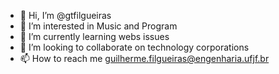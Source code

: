- 👋 Hi, I’m @gtfilgueiras
- 👀 I’m interested in Music and Program
- 🌱 I’m currently learning webs issues
- 💞️ I’m looking to collaborate on technology corporations
- 📫 How to reach me guilherme.filgueiras@engenharia.ufjf.br

<!---
gtfilgueiras/gtfilgueiras is a ✨ special ✨ repository because its `README.md` (this file) appears on your GitHub profile.
You can click the Preview link to take a look at your changes.
--->
